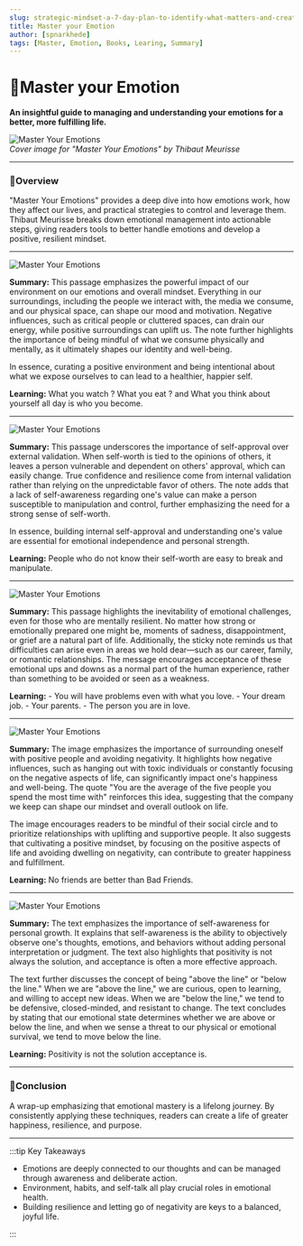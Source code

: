 ```yaml
---
slug: strategic-mindset-a-7-day-plan-to-identify-what-matters-and-create-a-strategy-that-works-review
title: Master your Emotion
author: [spnarkhede]
tags: [Master, Emotion, Books, Learing, Summary]
--- 
```


# 📒Master your Emotion

**An insightful guide to managing and understanding your emotions for a better, more fulfilling life.**

![Master Your Emotions](./images/masteruremotion1.jpg)  
*Cover image for "Master Your Emotions" by Thibaut Meurisse*

---

### 📖Overview

"Master Your Emotions" provides a deep dive into how emotions work, how they affect our lives, and practical strategies to control and leverage them. Thibaut Meurisse breaks down emotional management into actionable steps, giving readers tools to better handle emotions and develop a positive, resilient mindset.

---

![Master Your Emotions](./images/masteruremotion2.jpg)  

**Summary:**  This passage emphasizes the powerful impact of our environment on our emotions and overall mindset. Everything in our surroundings, including the people we interact with, the media we consume, and our physical space, can shape our mood and motivation. Negative influences, such as critical people or cluttered spaces, can drain our energy, while positive surroundings can uplift us. The note further highlights the importance of being mindful of what we consume physically and mentally, as it ultimately shapes our identity and well-being.

In essence, curating a positive environment and being intentional about what we expose ourselves to can lead to a healthier, happier self. 

**Learning:** What you watch ? What you eat ? and What you think about yourself all day is who you become.

---

![Master Your Emotions](./images/masteruremotion3.jpg)  

**Summary:** This passage underscores the importance of self-approval over external validation. When self-worth is tied to the opinions of others, it leaves a person vulnerable and dependent on others' approval, which can easily change. True confidence and resilience come from internal validation rather than relying on the unpredictable favor of others. The note adds that a lack of self-awareness regarding one's value can make a person susceptible to manipulation and control, further emphasizing the need for a strong sense of self-worth.

In essence, building internal self-approval and understanding one's value are essential for emotional independence and personal strength.

**Learning:** People who do not know their self-worth are easy to break and manipulate.

---

![Master Your Emotions](./images/masteruremotion4.jpg)  

**Summary:** This passage highlights the inevitability of emotional challenges, even for those who are mentally resilient. No matter how strong or emotionally prepared one might be, moments of sadness, disappointment, or grief are a natural part of life. Additionally, the sticky note reminds us that difficulties can arise even in areas we hold dear—such as our career, family, or romantic relationships. The message encourages acceptance of these emotional ups and downs as a normal part of the human experience, rather than something to be avoided or seen as a weakness.

**Learning:** 
    - You will have problems even with what you love.
    - Your dream job.
    - Your parents.
    - The person you are in love.

---

![Master Your Emotions](./images/masteruremotion5.jpg)  

**Summary:** The image emphasizes the importance of surrounding oneself with positive people and avoiding negativity. It highlights how negative influences, such as hanging out with toxic individuals or constantly focusing on the negative aspects of life, can significantly impact one's happiness and well-being. The quote "You are the average of the five people you spend the most time with" reinforces this idea, suggesting that the company we keep can shape our mindset and overall outlook on life.

The image encourages readers to be mindful of their social circle and to prioritize relationships with uplifting and supportive people. It also suggests that cultivating a positive mindset, by focusing on the positive aspects of life and avoiding dwelling on negativity, can contribute to greater happiness and fulfillment.

**Learning:** No friends are better than Bad Friends.

---

![Master Your Emotions](./images/masteruremotion6.jpg)  

**Summary:** The text emphasizes the importance of self-awareness for personal growth. It explains that self-awareness is the ability to objectively observe one's thoughts, emotions, and behaviors without adding personal interpretation or judgment. The text also highlights that positivity is not always the solution, and acceptance is often a more effective approach.

The text further discusses the concept of being "above the line" or "below the line." When we are "above the line," we are curious, open to learning, and willing to accept new ideas. When we are "below the line," we tend to be defensive, closed-minded, and resistant to change. The text concludes by stating that our emotional state determines whether we are above or below the line, and when we sense a threat to our physical or emotional survival, we tend to move below the line.

**Learning:** Positivity is not the solution acceptance is. 

--- 

### 📖Conclusion

A wrap-up emphasizing that emotional mastery is a lifelong journey. By consistently applying these techniques, readers can create a life of greater happiness, resilience, and purpose.

---

:::tip Key Takeaways

- Emotions are deeply connected to our thoughts and can be managed through awareness and deliberate action.
- Environment, habits, and self-talk all play crucial roles in emotional health.
- Building resilience and letting go of negativity are keys to a balanced, joyful life.

:::

